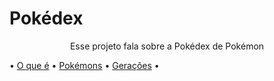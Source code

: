 # Pokédex

<p align="center">Esse projeto fala sobre a Pokédex de Pokémon</p>

• <a href="#oqueé">O que é</a> •
<a href="#pokemons">Pokémons</a> •
<a href="#Geracoes">Gerações</a> •

